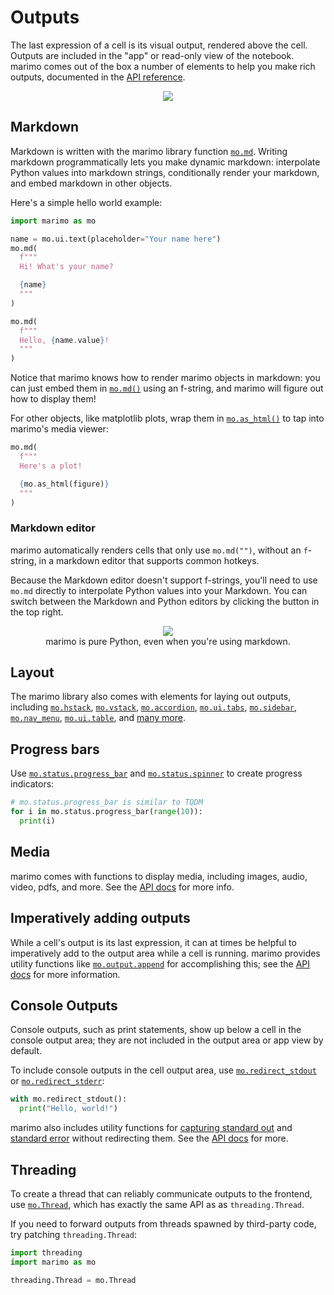 # Outputs

The last expression of a cell is its visual output, rendered above the cell.
Outputs are included in the "app" or read-only view of the notebook. marimo
comes out of the box a number of elements to help you make rich outputs,
documented in the [API reference](/api/index/).

<div align="center">
<figure>
<img src="/_static/outputs.gif"/>
</figure>
</div>

## Markdown

Markdown is written with the marimo library function [`mo.md`](/api/markdown/).
Writing markdown programmatically lets you make dynamic markdown: interpolate
Python values into markdown strings, conditionally render your markdown, and
embed markdown in other objects.

Here's a simple hello world example:

```python
import marimo as mo
```

```python
name = mo.ui.text(placeholder="Your name here")
mo.md(
  f"""
  Hi! What's your name?

  {name}
  """
)
```

```python
mo.md(
  f"""
  Hello, {name.value}!
  """
)
```

Notice that marimo knows how to render marimo objects in markdown: you can just
embed them in [`mo.md()`](/api/markdown) using an f-string, and marimo will
figure out how to display them!

For other objects, like matplotlib plots, wrap
them in [`mo.as_html()`](#marimo.as_html) to tap into marimo's
media viewer:

```python
mo.md(
  f"""
  Here's a plot!

  {mo.as_html(figure)}
  """
)
```

### Markdown editor

marimo automatically renders cells that only use `mo.md("")`, without an
`f`-string, in a markdown editor that supports common hotkeys.

Because the Markdown editor doesn't support f-strings, you'll need to use
`mo.md` directly to interpolate Python values into your Markdown. You can
switch between the Markdown and Python editors by clicking the button in the
top right.

<div align="center">
<figure>
<img src="/_static/docs-markdown-toggle.gif"/>
<figcaption>marimo is pure Python, even when you're using markdown.</figcaption>
</figure>
</div>

## Layout

The marimo library also comes with elements for laying out outputs, including
[`mo.hstack`](#marimo.hstack), [`mo.vstack`](#marimo.vstack),
[`mo.accordion`](#marimo.accordion), [`mo.ui.tabs`](#marimo.ui.tabs), [`mo.sidebar`](#marimo.sidebar),
[`mo.nav_menu`](#marimo.nav_menu), [`mo.ui.table`](#marimo.ui.table),
and [many more](https://docs.marimo.io/api/layouts/index.html).

## Progress bars

Use [`mo.status.progress_bar`](#marimo.status.progress_bar) and
[`mo.status.spinner`](#marimo.status.progress_bar) to create progress indicators:

```python
# mo.status.progress_bar is similar to TQDM
for i in mo.status.progress_bar(range(10)):
  print(i)
```

## Media

marimo comes with functions to display media, including images, audio,
video, pdfs, and more. See the [API docs](/api/media/index.md) for more info.

## Imperatively adding outputs

While a cell's output is its last expression, it can at times be helpful
to imperatively add to the output area while a cell is running. marimo
provides utility functions like
[`mo.output.append`](#marimo.output.append) for accomplishing this; see the
[API docs](/api/outputs.md) for more information.

## Console Outputs

Console outputs, such as print statements, show up below a cell in the console
output area; they are not included in the output area or app view by default.

To include console outputs in the cell output area, use
[`mo.redirect_stdout`](#marimo.redirect_stdout) or
[`mo.redirect_stderr`](#marimo.redirect_stderr):

```python
with mo.redirect_stdout():
  print("Hello, world!")
```

marimo also includes utility functions for [capturing standard out](#marimo.capture_stdout) and [standard
error](#marimo.capture_stderr) without redirecting them. See the [API
docs](/api/outputs.md#console-outputs) for more.

## Threading

To create a thread that can reliably communicate outputs to the frontend,
use [`mo.Thread`](#marimo.Thread), which has exactly the same API as
as `threading.Thread`.

If you need to forward outputs from threads spawned by third-party code, try 
patching `threading.Thread`:

```python
import threading
import marimo as mo

threading.Thread = mo.Thread
```
